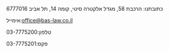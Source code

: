 
כתובתנו:
הרכבת 58, מגדל אלקטרה סיטי, קומה 14, תל אביב 6777016

אימייל:office@bas-law.co.il

טלפון:03-7775200

פקס:03-7775201